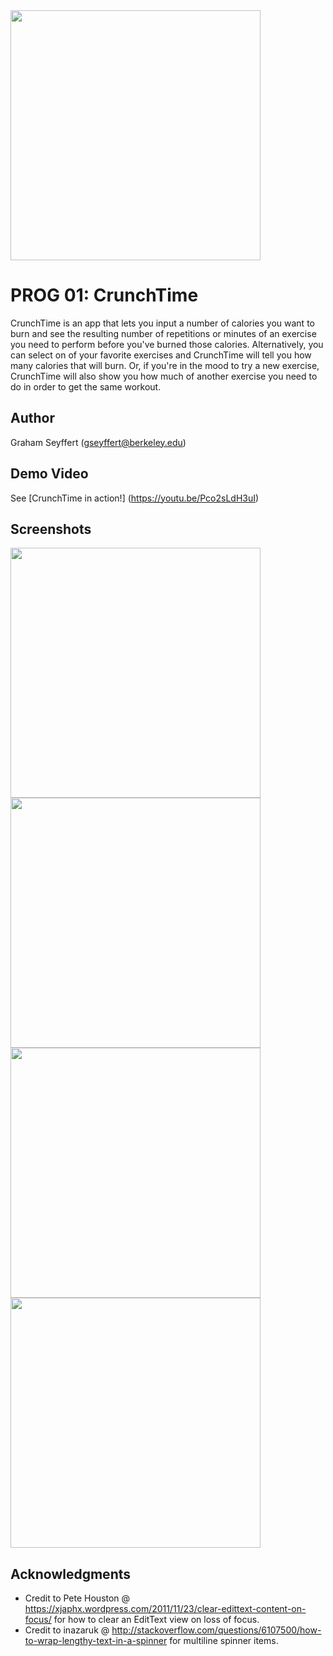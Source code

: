 <img src="https://cdn3.iconfinder.com/data/icons/glypho-signs/64/user-running-512.png" height="400" />

# PROG 01: CrunchTime

CrunchTime is an app that lets you input a number of calories you want to burn and see the resulting number of repetitions or minutes of an exercise you need to perform before you've burned those calories. Alternatively, you can select on of your favorite exercises and CrunchTime will tell you how many calories that will burn. Or, if you're in the mood to try a new exercise, CrunchTime will also show you how much of another exercise you need to do in order to get the same workout.

## Author

Graham Seyffert ([gseyffert@berkeley.edu](mailto:gseyffert@berkeley.edu))

## Demo Video

See [CrunchTime in action!] (https://youtu.be/Pco2sLdH3uI)

## Screenshots

<img src="http://imgur.com/XAqebN5.png" height="400" />
<img src="http://imgur.com/LbDQWNi.png" height="400" />
<br />
<img src="http://imgur.com/drIT7JM.png" height="400" />
<img src="http://imgur.com/ZuOM3gZ.png" height="400" />

## Acknowledgments

* Credit to Pete Houston @ https://xjaphx.wordpress.com/2011/11/23/clear-edittext-content-on-focus/ for how to clear an EditText view on loss of focus.
* Credit to inazaruk @ http://stackoverflow.com/questions/6107500/how-to-wrap-lengthy-text-in-a-spinner for multiline spinner items.
